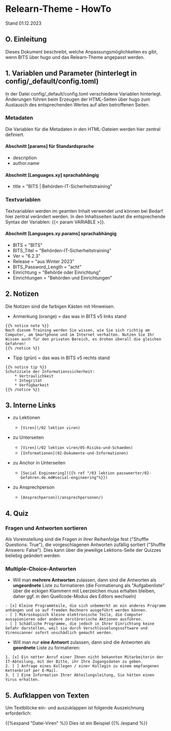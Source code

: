# Relearn-Theme - HowTo

Stand 01.12.2023

## O. Einleitung

Dieses Dokument beschreibt, welche Anpassungsmöglichkeiten es gibt, wenn BITS über hugo und das Relearn-Theme angepasst werden.

## 1. Variablen und Parameter (hinterlegt in config/_default/config.toml)

In der Datei config/_default/config.toml verschiedene Variablen hinterlegt. Änderungen führen beim Erzeugen der HTML-Seiten über hugo zum Austausch des entsprechenden Wertes auf allen betroffenen Seiten. 

### Metadaten

Die Variablen für die Metadaten in den HTML-Dateien werden hier zentral definiert.

#### Abschnitt [params] für Standardsprache

- description
- author.name

#### Abschnitt [Languages.xy] sprachabhängig

- title = "BITS | Behörden-IT-Sicherheitstraining"

### Textvariablen

Textvariablen werden im geamten Inhalt verwendet und können bei Bedarf hier zentral verändert werden. In den Inhaltsseiten lautet die entsprechende Syntax der Variablen: {{< param VARIABLE >}}.

#### Abschnitt [Languages.xy.params] sprachabhängig

- BITS = "BITS"
- BITS_Titel = "Behörden-IT-Sicherheitstraining"
- Ver = "6.2.3"
- Release = "aus Winter 2023"
- BITS_Password_Length = "acht"
- Einrichtung = "Behörde oder Einrichtung"
- Einrichtungen = "Behörden und Einrichtungen"

## 2. Notizen
Die Notizen sind die farbigen Kästen mit Hinweisen.
 - Anmerkung (orange) = das was in BITS v5 links stand
```
{{% notice note %}}
Nach diesem Training werden Sie wissen, wie Sie sich richtig am Computer, am Smartphone und im Internet verhalten. Nutzen Sie Ihr Wissen auch für den privaten Bereich, es drohen überall die gleichen Gefahren!
{{% /notice %}}
```
 - Tipp (grün) = das was in BITS v5 rechts stand
```
{{% notice tip %}}
Schutzziele der Informationssicherheit:
	* Vertraulichkeit
	* Integrität
	* Verfügbarkeit
{{% /notice %}}
```

## 3. Interne Links

- zu Lektionen
   - ``[Viren](/02 lektion viren)``

- zu Unterseiten
   - ``[Viren](/02 lektion viren/05-Risiko-und-Schaeden)``
   - ``[Informationen](02-Dokumente-und-Informationen)``

- zu Anchor in Unterseiten
  - ``[Social Engineering]({{% ref "/03 lektion passwoerter/02-Gefahren.de.md#social-engineering"%}})``

- zu Ansprechperson
   - ``[Ansprechperson](/ansprechpersonen/)``

## 4. Quiz

### Fragen und Antworten sortieren

Als Voreinstellung sind die Fragen in ihrer Reihenfolge fest ("Shuffle Questions: True"), die vorgeschlagenen Antworten zufällig sortiert ("Shuffle Answers: False"). Dies kann über die jeweilige Lektions-Seite der Quizzes beliebig geändert werden.

### Multiple-Choice-Antworten

- Will man **mehrere Antworten** zulassen, dann sind die Antworten als **ungeordnete** Liste zu formatieren (die Formatierung als "Aufgabenliste" über die eckigen Klammern mit Leerzeichen muss erhalten bleiben, daher ggf. in den Quellcode-Modus des Editors wechseln)

```
- [x] Kleine Programmteile, die sich unbemerkt an ein anderes Programm anhängen und so auf fremden Rechnern ausgeführt werden können.
- [ ] Mikroskopisch kleine elektronische Teile, die Computer ausspionieren oder andere zerstörerische Aktionen ausführen.
- [ ] Schädliche Programme, die jedoch in Ihrer Einrichtung keine Gefahr darstellen, weil sie durch Verschlüsselungssoftware und Virenscanner sofort unschädlich gemacht werden.
```

  - Will man nur **eine Antwort** zulassen, dann sind die Antworten als **geordnete** Liste zu formatieren:

```
1. [x] Ein netter Anruf einer Ihnen nicht bekannten Mitarbeiterin der IT-Abteilung, mit der Bitte, ihr Ihre Zugangsdaten zu geben.
2. [ ] Anfrage eines Kollegen / einer Kollegin zu einem empfangenen Kettenbrief per E-Mail.
3. [ ] Eine Information Ihrer Abteilungsleitung, Sie hätten einen Virus erhalten.
```

## 5. Aufklappen von Texten

Um Textblöcke ein- und auszuklappen ist folgende Auszeichnung erforderlich:

{{%expand "Datei-Viren" %}}
Dies ist ein Beispiel
{{% /expand %}}
```

